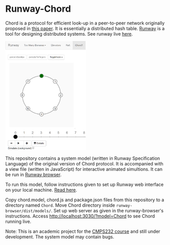 # Runway-Chord
Chord is a protocol for efficient look-up in a peer-to-peer network originally proposed in <a href="https://pdos.csail.mit.edu/papers/chord:sigcomm01/chord_sigcomm.pdf">this paper</a>. It is essentially a distributed hash table.
<a href="https://medium.com/salesforce-open-source/runway-intro-dc0d9578e248#.55bqejy2y">Runway</a> is a tool for designing distributed systems. See runway live <a href="https://runway.systems/">here</a>.

<img src="Capture.PNG" width="50%">

This repository contains a system model (written in Runway Specification Language) of the original version of Chord protocol. It is accompanied with a view file (written in JavaScript) for interactive animated simultions.
It can be run in <a href="https://github.com/salesforce/runway-browser">Runway browser</a>.

To run this model, follow instructions given to set up Runway web interface on your local machine. <a href="https://github.com/salesforce/runway-browser">Read here</a>.

Copy chord.model, chord.js and package.json files from this repository to a directory named <code>Chord</code>. Move Chord directory inside <code>runway-browser/dist/models/</code>.
Set up web server as given in the runway-browser's instructions.
Access <a href="http://localhost:3030/?model=Chord">http://localhost:3030/?model=Chord<a> to see Chord running live.

Note:
This is an academic project for the <a href="https://github.com/palvaro/CMPS232-Fall16">CMPS232 course</a> and still under development. The system model may contain bugs.
